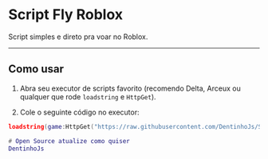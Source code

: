 # Script Fly Roblox

Script simples e direto pra voar no Roblox.

---

## Como usar

1. Abra seu executor de scripts favorito (recomendo Delta, Arceux ou qualquer que rode `loadstring` e `HttpGet`).

2. Cole o seguinte código no executor:

```lua
loadstring(game:HttpGet("https://raw.githubusercontent.com/DentinhoJs/Script-Fly-Roblox/main/Script.lua"))()---

# Open Source atualize como quiser
DentinhoJs
